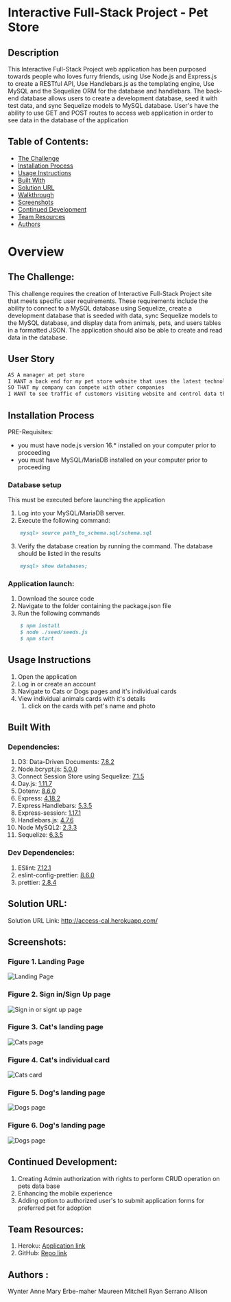 # Interactive Full-Stack Project - Pet Store

## Description
This Interactive Full-Stack Project web application has been purposed towards people who loves furry friends, using Use Node.js and Express.js to create a RESTful API, Use Handlebars.js as the templating engine, Use MySQL and the Sequelize ORM for the database and handlebars. The back-end database allows users to create a development database, seed it with test data, and sync Sequelize models to MySQL database. User's have the ability to use GET and POST routes to access web application in order to see  data in the  database of the application

## Table of Contents:
- [The Challenge](#the-challenge)
- [Installation Process](#installation-process)
- [Usage Instructions](#usage-instructions)
- [Built With](#built-with)
- [Solution URL](#solution-url)
- [Walkthrough](#walkthrough-video)
- [Screenshots](#screenshots)
- [Continued Development](#continued-development)
- [Team Resources](#team-resources)
- [Authors](#authors)

# Overview

## The Challenge:
This challenge requires the creation of Interactive Full-Stack Project site that meets specific user requirements. These requirements include the ability to connect to a MySQL database using Sequelize, create a development database that is seeded with data, sync Sequelize models to the MySQL database, and display data from animals, pets, and users tables in a formatted JSON. The application should also be able to create and read data in the database.

## User Story

```md
AS A manager at pet store
I WANT a back end for my pet store website that uses the latest technologies
SO THAT my company can compete with other companies 
I WANT to see traffic of customers visiting website and control data that is displaied to them based on their authrozation
````

## Installation Process

PRE-Requisites: 
- you must have node.js version 16.* installed on your computer prior to proceeding
- you must have MySQL/MariaDB installed on your computer prior to proceeding


### Database setup
This must be executed before launching the application
1. Log into your MySQL/MariaDB server.
2. Execute the following command:
```md
    mysql> source path_to_schema.sql/schema.sql
```
3. Verify the database creation by running the command. The database should be listed in the results
```md
    mysql> show databases;
```

### Application launch:
1. Download the source code
2. Navigate to the folder containing the package.json file
3. Run the following commands
```md
    $ npm install
    $ node ./seed/seeds.js
    $ npm start
```


## Usage Instructions
1. Open the application
2. Log in or create an account
3. Navigate to Cats or Dogs pages and it's individual cards 
4. View individual animals cards with it's details
    1. click on the cards with pet's name and photo


    

## Built With
### Dependencies:
1. D3: Data-Driven Documents: [7.8.2](https://www.npmjs.com/package/d3)
2. Node.bcrypt.js: [5.0.0](https://www.npmjs.com/package/bcrypt/v/5.0.0)
3. Connect Session Store using Sequelize: [7.1.5](https://www.npmjs.com/package/connect-session-sequelize)
4. Day.js: [1.11.7](https://www.npmjs.com/package/dayjs)
5. Dotenv: [8.6.0](https://www.npmjs.com/package/dotenv)
6. Express: [4.18.2](https://www.npmjs.com/package/express/v/4.18.2)
7. Express Handlebars: [5.3.5](https://www.npmjs.com/package/express-handlebars/v/5.3.5)
8. Express-session: [1.17.1](https://www.npmjs.com/package/express-session/v/1.17.1)
9. Handlebars.js: [4.7.6](https://www.npmjs.com/package/handlebars/v/4.7.6)
10. Node MySQL2: [2.3.3](https://www.npmjs.com/package/mysql2/v/2.3.3)
11. Sequelize: [6.3.5](https://www.npmjs.com/package/sequelize/v/6.3.5)

### Dev Dependencies:
1. ESlint: [7.12.1](https://www.npmjs.com/package/eslint/v/7.12.1)
2. eslint-config-prettier: [8.6.0](https://www.npmjs.com/package/eslint-config-prettier?activeTab=versions)
3. prettier: [2.8.4](https://www.npmjs.com/package/prettier?activeTab=versions)


## Solution URL:
Solution URL Link: http://access-cal.herokuapp.com/


## Screenshots:
### Figure 1. Landing Page
![Landing Page]()


### Figure 2. Sign in/Sign Up page
![Sign in or signt up page ]()


### Figure 3. Cat's landing page
![Cats page]()

### Figure 4. Cat's individual card
![Cats card]()

### Figure 5. Dog's landing page
![Dogs page]()

### Figure 6. Dog's landing page
![Dogs page]()


## Continued Development:
1. Creating Admin authorization with rights to perform CRUD operation on pets data base
2. Enhancing the mobile experience 
3. Adding option to authorized user's to submit application forms for preferred pet for adoption 

## Team Resources: 

1. Heroku: [Application link]()
2. GitHub: [Repo link](https://github.com/Allicris/project-two.git)

## Authors :

Wynter Anne Mary
Erbe-maher Maureen
Mitchell Ryan
Serrano Allison